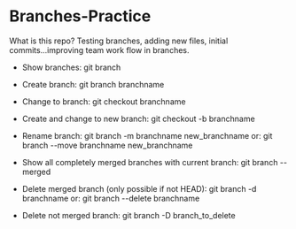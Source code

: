 # Branches-Practice

What is this repo? 
Testing branches, adding new files, initial commits...improving team work flow in branches.

- Show branches: git branch

- Create branch: git branch branchname

- Change to branch: git checkout branchname

- Create and change to new branch: git checkout -b branchname

- Rename branch: git branch -m branchname new_branchname or: git branch --move branchname new_branchname

- Show all completely merged branches with current branch: git branch --merged

- Delete merged branch (only possible if not HEAD): git branch -d branchname or: git branch --delete branchname

- Delete not merged branch: git branch -D branch_to_delete

